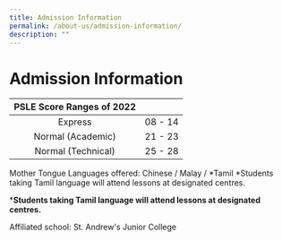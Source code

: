 ```yaml
---
title: Admission Information
permalink: /about-us/admission-information/
description: ""
---
```

# **Admission Information**

| PSLE Score Ranges of 2022 	|  	|
|:---:	|:---:	|
|  Express 	|  08 - 14 	|
|  Normal (Academic) 	|  21 - 23 	|
|  Normal (Technical) 	|  25 - 28 	|
  

Mother Tongue Languages offered: Chinese / Malay / *Tamil
*Students taking Tamil language will attend lessons at designated centres.

***Students taking Tamil language will attend lessons at designated centres.**

Affiliated school: St. Andrew's Junior College